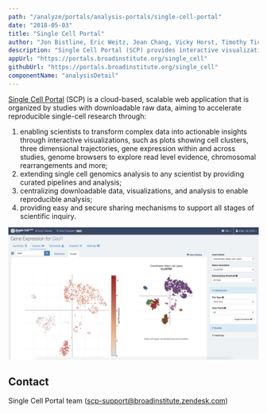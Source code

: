 ```yaml
---
path: "/analyze/portals/analysis-portals/single-cell-portal"
date: "2018-05-03"
title: "Single Cell Portal"
author: "Jon Bistline, Eric Weitz, Jean Chang, Vicky Horst, Timothy Tickle"
description: "Single Cell Portal (SCP) provides interactive visualizations, easy-to-run cloud scalable workflows and analyses, and secure sharing permissions that support all stages of scientific inquiry."
appUrl: "https://portals.broadinstitute.org/single_cell"
githubUrl: "https://portals.broadinstitute.org/single_cell"
componentName: "analysisDetail"
---
```


[Single Cell Portal](https://portals.broadinstitute.org/single_cell) (SCP) is a cloud-based, scalable web application that is organized by studies with downloadable raw data, aiming to accelerate reproducible single-cell research through:
1. enabling scientists to transform complex data into actionable insights through interactive visualizations, such as plots showing cell clusters, three dimensional trajectories, gene expression within and across studies, genome browsers to explore read level evidence, chromosomal rearrangements and more;
2. extending single cell genomics analysis to any scientist by providing curated pipelines and analysis;
3. centralizing downloadable data, visualizations, and analysis to enable reproducible analysis;
4. providing easy and secure sharing mechanisms to support all stages of scientific inquiry.

[![Single Cell Portal](../../_images/portals/single-cell-portal.png)](https://portals.broadinstitute.org/single_cell)

## Contact
Single Cell Portal team ([scp-support@broadinstitute.zendesk.com](mailto:scp-support@broadinstitute.zendesk.com))
